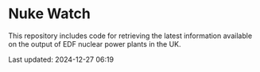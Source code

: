 # Nuke Watch

This repository includes code for retrieving the latest information available on the output of EDF nuclear power plants in the UK.

Last updated: 2024-12-27 06:19